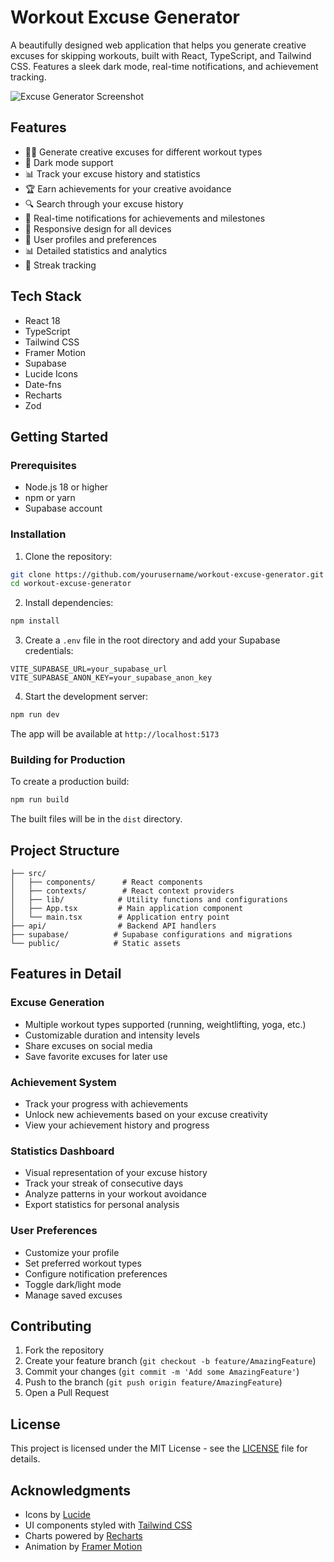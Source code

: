 # Workout Excuse Generator

A beautifully designed web application that helps you generate creative excuses for skipping workouts, built with React, TypeScript, and Tailwind CSS. Features a sleek dark mode, real-time notifications, and achievement tracking.

![Excuse Generator Screenshot](https://images.unsplash.com/photo-1544367567-0f2fcb009e0b?w=1200&h=600&fit=crop)

## Features

- 🏃‍♂️ Generate creative excuses for different workout types
- 🌙 Dark mode support
- 📊 Track your excuse history and statistics
- 🏆 Earn achievements for your creative avoidance
- 🔍 Search through your excuse history
- 🔔 Real-time notifications for achievements and milestones
- 📱 Responsive design for all devices
- 🔐 User profiles and preferences
- 📊 Detailed statistics and analytics
- 🎯 Streak tracking

## Tech Stack

- React 18
- TypeScript
- Tailwind CSS
- Framer Motion
- Supabase
- Lucide Icons
- Date-fns
- Recharts
- Zod

## Getting Started

### Prerequisites

- Node.js 18 or higher
- npm or yarn
- Supabase account

### Installation

1. Clone the repository:
```bash
git clone https://github.com/yourusername/workout-excuse-generator.git
cd workout-excuse-generator
```

2. Install dependencies:
```bash
npm install
```

3. Create a `.env` file in the root directory and add your Supabase credentials:
```env
VITE_SUPABASE_URL=your_supabase_url
VITE_SUPABASE_ANON_KEY=your_supabase_anon_key
```

4. Start the development server:
```bash
npm run dev
```

The app will be available at `http://localhost:5173`

### Building for Production

To create a production build:

```bash
npm run build
```

The built files will be in the `dist` directory.

## Project Structure

```
├── src/
│   ├── components/      # React components
│   ├── contexts/        # React context providers
│   ├── lib/            # Utility functions and configurations
│   ├── App.tsx         # Main application component
│   └── main.tsx        # Application entry point
├── api/                # Backend API handlers
├── supabase/          # Supabase configurations and migrations
└── public/            # Static assets
```

## Features in Detail

### Excuse Generation
- Multiple workout types supported (running, weightlifting, yoga, etc.)
- Customizable duration and intensity levels
- Share excuses on social media
- Save favorite excuses for later use

### Achievement System
- Track your progress with achievements
- Unlock new achievements based on your excuse creativity
- View your achievement history and progress

### Statistics Dashboard
- Visual representation of your excuse history
- Track your streak of consecutive days
- Analyze patterns in your workout avoidance
- Export statistics for personal analysis

### User Preferences
- Customize your profile
- Set preferred workout types
- Configure notification preferences
- Toggle dark/light mode
- Manage saved excuses

## Contributing

1. Fork the repository
2. Create your feature branch (`git checkout -b feature/AmazingFeature`)
3. Commit your changes (`git commit -m 'Add some AmazingFeature'`)
4. Push to the branch (`git push origin feature/AmazingFeature`)
5. Open a Pull Request

## License

This project is licensed under the MIT License - see the [LICENSE](LICENSE) file for details.

## Acknowledgments

- Icons by [Lucide](https://lucide.dev)
- UI components styled with [Tailwind CSS](https://tailwindcss.com)
- Charts powered by [Recharts](https://recharts.org)
- Animation by [Framer Motion](https://www.framer.com/motion)
